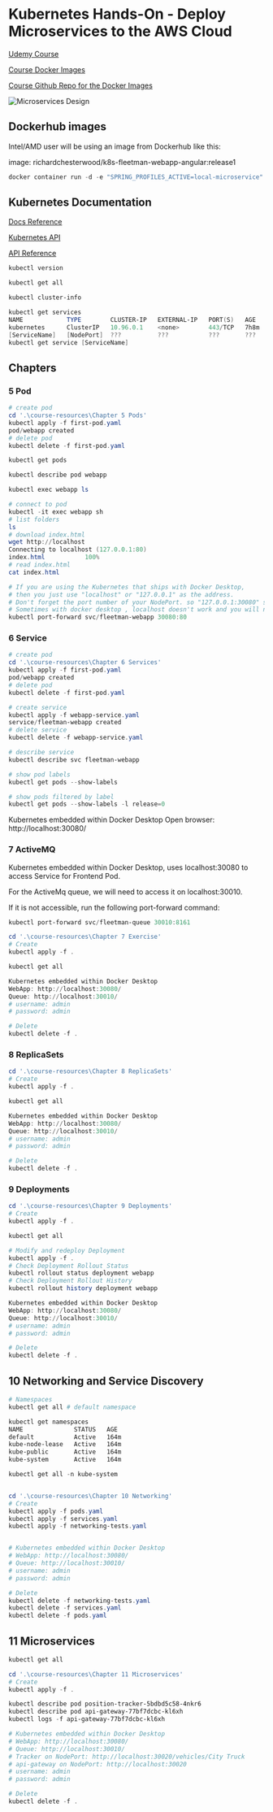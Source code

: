 # Kubernetes Hands-On - Deploy Microservices to the AWS Cloud

[Udemy Course](https://www.udemy.com/course/kubernetes-microservices/?couponCode=KEEPLEARNING)

[Course Docker Images](https://hub.docker.com/u/richardchesterwood)

[Course Github Repo for the Docker Images](https://github.com/DickChesterwood/k8s-fleetman)

![Microservices Design](./resources/01-microservices-design.png)

## Dockerhub images

Intel/AMD user will be using an image from Dockerhub like this:

image: richardchesterwood/k8s-fleetman-webapp-angular:release1

```powershell
docker container run -d -e "SPRING_PROFILES_ACTIVE=local-microservice" --name fleetman-webapp --network fleetman -p 8080:80 richardchesterwood/k8s-fleetman-webapp-angular:release1
```

## Kubernetes Documentation

[Docs Reference](https://kubernetes.io/docs/reference/)

[Kubernetes API](https://kubernetes.io/docs/reference/kubernetes-api/)

[API Reference](https://kubernetes.io/docs/reference/generated/kubernetes-api/v1.29/)

```powershell
kubectl version

kubectl get all

kubectl cluster-info

kubectl get services
NAME            TYPE        CLUSTER-IP   EXTERNAL-IP   PORT(S)   AGE
kubernetes      ClusterIP   10.96.0.1    <none>        443/TCP   7h8m
[ServiceName]   [NodePort]  ???          ???           ???       ???
kubectl get service [ServiceName]

```

## Chapters

### 5 Pod

```powershell
# create pod
cd '.\course-resources\Chapter 5 Pods'
kubectl apply -f first-pod.yaml
pod/webapp created
# delete pod
kubectl delete -f first-pod.yaml

kubectl get pods

kubectl describe pod webapp

kubectl exec webapp ls

# connect to pod
kubectl -it exec webapp sh
# list folders
ls
# download index.html
wget http://localhost
Connecting to localhost (127.0.0.1:80)
index.html           100%
# read index.html
cat index.html

# If you are using the Kubernetes that ships with Docker Desktop,
# then you just use "localhost" or "127.0.0.1" as the address.
# Don't forget the port number of your NodePort. so "127.0.0.1:30080" should work for the webapp.
# Sometimes with docker desktop , localhost doesn't work and you will need the following command:
kubectl port-forward svc/fleetman-webapp 30080:80

```

### 6 Service

```powershell
# create pod
cd '.\course-resources\Chapter 6 Services'
kubectl apply -f first-pod.yaml
pod/webapp created
# delete pod
kubectl delete -f first-pod.yaml

# create service
kubectl apply -f webapp-service.yaml
service/fleetman-webapp created
# delete service
kubectl delete -f webapp-service.yaml

# describe service
kubectl describe svc fleetman-webapp

# show pod labels
kubectl get pods --show-labels

# show pods filtered by label
kubectl get pods --show-labels -l release=0
```

Kubernetes embedded within Docker Desktop
Open browser: http://localhost:30080/

### 7 ActiveMQ

Kubernetes embedded within Docker Desktop, uses localhost:30080 to access Service for Frontend Pod.

For the ActiveMq queue, we will need to access it on localhost:30010.

If it is not accessible, run the following port-forward command:

```powershell
kubectl port-forward svc/fleetman-queue 30010:8161
```

```powershell
cd '.\course-resources\Chapter 7 Exercise'
# Create
kubectl apply -f .

kubectl get all

Kubernetes embedded within Docker Desktop
WebApp: http://localhost:30080/
Queue: http://localhost:30010/
# username: admin
# password: admin

# Delete
kubectl delete -f .
```

### 8 ReplicaSets

```powershell
cd '.\course-resources\Chapter 8 ReplicaSets'
# Create
kubectl apply -f .

kubectl get all

Kubernetes embedded within Docker Desktop
WebApp: http://localhost:30080/
Queue: http://localhost:30010/
# username: admin
# password: admin

# Delete
kubectl delete -f .
```

### 9 Deployments

```powershell
cd '.\course-resources\Chapter 9 Deployments'
# Create
kubectl apply -f .

kubectl get all

# Modify and redeploy Deployment
kubectl apply -f .
# Check Deployment Rollout Status
kubectl rollout status deployment webapp
# Check Deployment Rollout History
kubectl rollout history deployment webapp

Kubernetes embedded within Docker Desktop
WebApp: http://localhost:30080/
Queue: http://localhost:30010/
# username: admin
# password: admin

# Delete
kubectl delete -f .
```

## 10 Networking and Service Discovery

```powershell
# Namespaces
kubectl get all # default namespace

kubectl get namespaces
NAME              STATUS   AGE
default           Active   164m
kube-node-lease   Active   164m
kube-public       Active   164m
kube-system       Active   164m

kubectl get all -n kube-system


cd '.\course-resources\Chapter 10 Networking'
# Create
kubectl apply -f pods.yaml
kubectl apply -f services.yaml
kubectl apply -f networking-tests.yaml


# Kubernetes embedded within Docker Desktop
# WebApp: http://localhost:30080/
# Queue: http://localhost:30010/
# username: admin
# password: admin

# Delete
kubectl delete -f networking-tests.yaml
kubectl delete -f services.yaml
kubectl delete -f pods.yaml
```

## 11 Microservices

```powershell
kubectl get all

cd '.\course-resources\Chapter 11 Microservices'
# Create
kubectl apply -f .

kubectl describe pod position-tracker-5bdbd5c58-4nkr6
kubectl describe pod api-gateway-77bf7dcbc-kl6xh
kubectl logs -f api-gateway-77bf7dcbc-kl6xh

# Kubernetes embedded within Docker Desktop
# WebApp: http://localhost:30080/
# Queue: http://localhost:30010/
# Tracker on NodePort: http://localhost:30020/vehicles/City Truck
# api-gateway on NodePort: http://localhost:30020
# username: admin
# password: admin

# Delete
kubectl delete -f .
```
